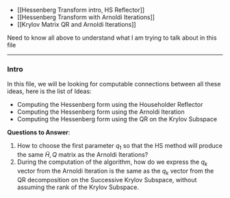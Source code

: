 - [[Hessenberg Transform intro, HS Reflector]]
- [[Hessenberg Transform with Arnoldi Iterations]]
- [[Krylov Matrix QR and Arnoldi Iterations]]

Need to know all above to understand what I am trying to talk about in this file

---
### **Intro**

In this file, we will be looking for computable connections between all these ideas, here is the list of Ideas: 

* Computing the Hessenberg form using the Householder Reflector
* Computing the Hessenberg form using the Arnoldi Iteration
* Computing the Hessenberg form using the QR on the Krylov Subspace

**Questions to Answer**: 
1. How to choose the first parameter $q_1$ so that the HS method will produce the same $\tilde{H}, Q$ matrix as the Arnoldi Iterations? 
2. During the computation of the algorithm, how do we express the $q_k$ vector from the Arnoldi Iteration is the same as the $q_k$ vector from the QR decomposition on the Successive Krylov Subspace, without assuming the rank of the Krylov Subspace. 